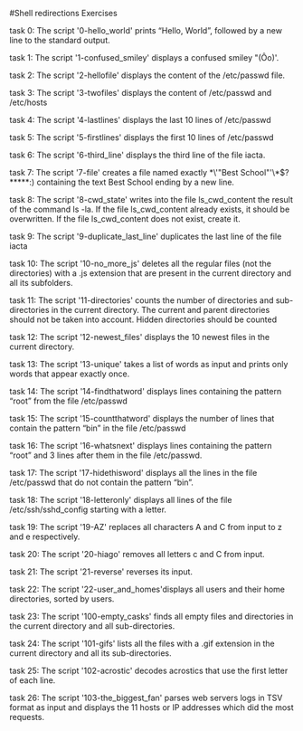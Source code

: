 #Shell redirections Exercises

task 0: The script '0-hello_world' prints “Hello, World”, followed by a new line to the standard output.

task 1: The script '1-confused_smiley' displays a confused smiley "(Ôo)'.

task 2: The script '2-hellofile' displays the content of the /etc/passwd file.

task 3: The script '3-twofiles' displays the content of /etc/passwd and /etc/hosts

task 4: The script '4-lastlines' displays the last 10 lines of /etc/passwd

task 5: The script '5-firstlines' displays the first 10 lines of /etc/passwd

task 6: The script '6-third_line' displays the third line of the file iacta.

task 7: The script '7-file' creates a file named exactly \*\\'"Best School"\'\\*$\?\*\*\*\*\*:) containing the text Best School ending by a new line.

task 8: The script '8-cwd_state' writes into the file ls_cwd_content the result of the command ls -la. If the file ls_cwd_content already exists, it should be overwritten. If the file ls_cwd_content does not exist, create it.

task 9: The script '9-duplicate_last_line' duplicates the last line of the file iacta

task 10: The script '10-no_more_js' deletes all the regular files (not the directories) with a .js extension that are present in the current directory and all its subfolders.

task 11: The script '11-directories' counts the number of directories and sub-directories in the current directory. The current and parent directories should not be taken into account. Hidden directories should be counted

task 12: The script '12-newest_files' displays the 10 newest files in the current directory.

task 13: The script '13-unique' takes a list of words as input and prints only words that appear exactly once.

task 14: The script '14-findthatword' displays lines containing the pattern “root” from the file /etc/passwd

task 15: The script '15-countthatword' displays the number of lines that contain the pattern “bin” in the file /etc/passwd

task 16: The script '16-whatsnext' displays lines containing the pattern “root” and 3 lines after them in the file /etc/passwd.

task 17: The script '17-hidethisword' displays all the lines in the file /etc/passwd that do not contain the pattern “bin”.

task 18: The script '18-letteronly' displays all lines of the file /etc/ssh/sshd_config starting with a letter.

task 19: The script '19-AZ' replaces all characters A and C from input to z and e respectively.

task 20: The script '20-hiago' removes all letters c and C from input.

task 21: The script '21-reverse' reverses its input.

task 22: The script '22-user_and_homes'displays all users and their home directories, sorted by users.

task 23: The script '100-empty_casks' finds all empty files and directories in the current directory and all sub-directories.

task 24: The script '101-gifs' lists all the files with a .gif extension in the current directory and all its sub-directories.

task 25: The script '102-acrostic' decodes acrostics that use the first letter of each line.

task 26: The script '103-the_biggest_fan' parses web servers logs in TSV format as input and displays the 11 hosts or IP addresses which did the most requests.


